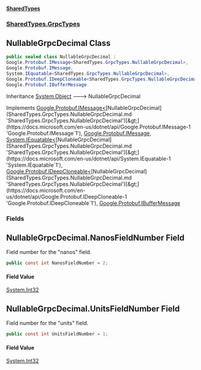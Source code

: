 #### [SharedTypes](index.md 'index')
### [SharedTypes.GrpcTypes](SharedTypes.GrpcTypes.md 'SharedTypes.GrpcTypes')

## NullableGrpcDecimal Class

```csharp
public sealed class NullableGrpcDecimal :
Google.Protobuf.IMessage<SharedTypes.GrpcTypes.NullableGrpcDecimal>,
Google.Protobuf.IMessage,
System.IEquatable<SharedTypes.GrpcTypes.NullableGrpcDecimal>,
Google.Protobuf.IDeepCloneable<SharedTypes.GrpcTypes.NullableGrpcDecimal>,
Google.Protobuf.IBufferMessage
```

Inheritance [System.Object](https://docs.microsoft.com/en-us/dotnet/api/System.Object 'System.Object') &#129106; NullableGrpcDecimal

Implements [Google.Protobuf.IMessage&lt;](https://docs.microsoft.com/en-us/dotnet/api/Google.Protobuf.IMessage-1 'Google.Protobuf.IMessage`1')[NullableGrpcDecimal](SharedTypes.GrpcTypes.NullableGrpcDecimal.md 'SharedTypes.GrpcTypes.NullableGrpcDecimal')[&gt;](https://docs.microsoft.com/en-us/dotnet/api/Google.Protobuf.IMessage-1 'Google.Protobuf.IMessage`1'), [Google.Protobuf.IMessage](https://docs.microsoft.com/en-us/dotnet/api/Google.Protobuf.IMessage 'Google.Protobuf.IMessage'), [System.IEquatable&lt;](https://docs.microsoft.com/en-us/dotnet/api/System.IEquatable-1 'System.IEquatable`1')[NullableGrpcDecimal](SharedTypes.GrpcTypes.NullableGrpcDecimal.md 'SharedTypes.GrpcTypes.NullableGrpcDecimal')[&gt;](https://docs.microsoft.com/en-us/dotnet/api/System.IEquatable-1 'System.IEquatable`1'), [Google.Protobuf.IDeepCloneable&lt;](https://docs.microsoft.com/en-us/dotnet/api/Google.Protobuf.IDeepCloneable-1 'Google.Protobuf.IDeepCloneable`1')[NullableGrpcDecimal](SharedTypes.GrpcTypes.NullableGrpcDecimal.md 'SharedTypes.GrpcTypes.NullableGrpcDecimal')[&gt;](https://docs.microsoft.com/en-us/dotnet/api/Google.Protobuf.IDeepCloneable-1 'Google.Protobuf.IDeepCloneable`1'), [Google.Protobuf.IBufferMessage](https://docs.microsoft.com/en-us/dotnet/api/Google.Protobuf.IBufferMessage 'Google.Protobuf.IBufferMessage')
### Fields

<a name='SharedTypes.GrpcTypes.NullableGrpcDecimal.NanosFieldNumber'></a>

## NullableGrpcDecimal.NanosFieldNumber Field

Field number for the "nanos" field.

```csharp
public const int NanosFieldNumber = 2;
```

#### Field Value
[System.Int32](https://docs.microsoft.com/en-us/dotnet/api/System.Int32 'System.Int32')

<a name='SharedTypes.GrpcTypes.NullableGrpcDecimal.UnitsFieldNumber'></a>

## NullableGrpcDecimal.UnitsFieldNumber Field

Field number for the "units" field.

```csharp
public const int UnitsFieldNumber = 1;
```

#### Field Value
[System.Int32](https://docs.microsoft.com/en-us/dotnet/api/System.Int32 'System.Int32')
